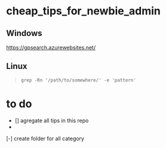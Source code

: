 # cheap_tips_for_newbie_admin

## Windows
https://gpsearch.azurewebsites.net/


## Linux
>     grep -Rn '/path/to/somewhere/' -e 'pattern'

# to do
- [] agregate all tips in this repo
- 
[-] create folder for all category
